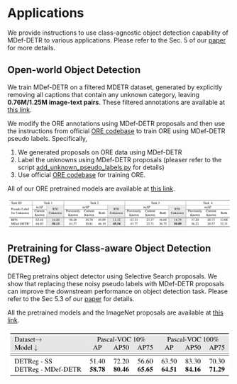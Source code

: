 # Applications
We provide instructions to use class-agnostic object detection capability of MDef-DETR to various applications. 
Please refer to the Sec. 5 of our [paper](https://arxiv.org/abs/2111.11430) for more details.

## Open-world Object Detection
We train MDef-DETR on a filtered MDETR dataset, generated by explicitly removing all captions that contain any unknown 
category, leaving **0.76M/1.25M image-text pairs**. These filtered annotations are available at 
[this link](https://drive.google.com/drive/folders/1-3kAsyZIVFbNelRXrF93Y5tMgOypv2jV?usp=sharing).

We modify the ORE annotations using MDef-DETR proposals and then use the instructions from official 
[ORE codebase](https://github.com/JosephKJ/OWOD.git) to train ORE using MDef-DETR pseudo labels. Specifically,
1. We generated proposals on ORE data using MDef-DETR
2. Label the unknowns using MDef-DETR proposals (pleaser refer to the script 
[add_unknown_pseudo_labels.py](ORE/add_unknown_pseudo_labels.py) for details)
3. Use official [ORE codebase](https://github.com/JosephKJ/OWOD.git) for training ORE.

All of our ORE pretrained models are available at 
[this link](https://drive.google.com/drive/folders/1PMH6UeETkNPWFJTwLoY9geG10Au8y1Hl?usp=sharing).

![Results](../paper_resources/OWOD_results.png)

## Pretraining for Class-aware Object Detection (DETReg)

DETReg pretrains object detector using Selective Search proposals. We show that replacing these 
noisy pseudo labels with MDef-DETR proposals can improve the downstream performance on object detection task. 
Please refer to the Sec 5.3 of our [paper](https://arxiv.org/abs/2111.11430) for details.

All the pretrained models and the ImageNet proposals are available at 
[this link](https://drive.google.com/drive/folders/1LGhpcgP9qWEfOXaDP9V2wotC5uZ57K_v?usp=sharing).

![Results](../paper_resources/DETReg_results.png)